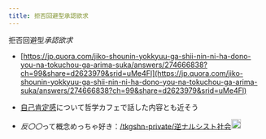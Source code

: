 ```yaml
---
title: 拒否回避型承認欲求
---
```


拒否回避型*承認欲求*

* [https://jp.quora.com/jiko-shounin-yokkyuu-ga-shii-nin-ni-ha-dono-you-na-tokuchou-ga-arima-suka/answers/274666838?ch=99&share=d2623979&srid=uMe4Fl](https://jp.quora.com/jiko-shounin-yokkyuu-ga-shii-nin-ni-ha-dono-you-na-tokuchou-ga-arima-suka/answers/274666838?ch=99&share=d2623979&srid=uMe4Fl)

* [自己肯定感](%E8%87%AA%E5%B7%B1%E8%82%AF%E5%AE%9A%E6%84%9F.md)について哲学カフェで話した内容とも近そう

* *反〇〇*って概念めっちゃ好き：[/tkgshn-private/逆ナルシスト社会](https://scrapbox.io/tkgshn-private/逆ナルシスト社会)<img src='https://scrapbox.io/api/pages/blu3mo-public/tkgshn/icon' alt='tkgshn.icon' height="19.5"/>
